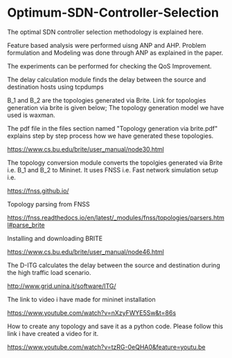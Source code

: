 # Optimum-SDN-Controller-Selection

The optimal SDN controller selection methodology is explained here.


Feature based analysis were performed uisng ANP and AHP. Problem formulation and Modeling was done through ANP as explained in the paper.


The experiments can be performed for checking the QoS Improvement.


The delay calculation module finds the delay between the source and destination hosts using tcpdumps


B_1 and B_2 are the topologies generated via Brite. Link for topologies generation via brite is given below; The topology generation model we have used is waxman.

The pdf file in the files section named "Topology generation via brite.pdf" explains step by step process how we have generated these topologies.

https://www.cs.bu.edu/brite/user_manual/node30.html


The topology conversion module converts the topolgies generated via Brite i.e. B_1 and B_2 to Mininet. It uses FNSS i.e. Fast network simulation setup i.e.

https://fnss.github.io/

Topology parsing from FNSS 

https://fnss.readthedocs.io/en/latest/_modules/fnss/topologies/parsers.html#parse_brite

Installing and downloading BRITE 

https://www.cs.bu.edu/brite/user_manual/node46.html

The D-ITG calculates the delay between the source and destination during the high traffic load scenario.

http://www.grid.unina.it/software/ITG/

The link to video i have made for mininet installation 

https://www.youtube.com/watch?v=nXzyFWYE5Sw&t=86s

How to create any topology and save it as a python code. Please follow this link i have created a video for it.

https://www.youtube.com/watch?v=tzRG-0eQHA0&feature=youtu.be

